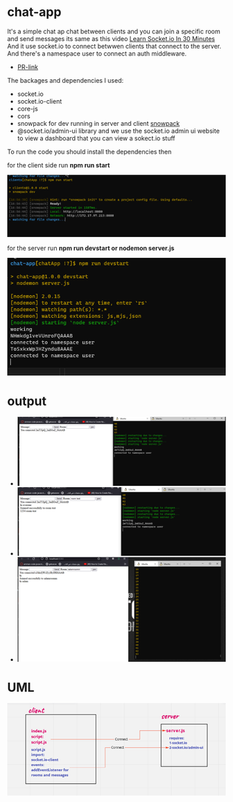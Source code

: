 # chat-app

It's a simple chat ap chat between clients and you can join a specific room and send messages
its same as this video [Learn Socket.io In 30 Minutes](https://www.youtube.com/watch?v=ZKEqqIO7n-k&t=640s)
And it use socket.io to connect betwwen clients that connect to the server. 
And there's a namespace user to connect an auth middleware.

* [PR-link](https://github.com/salammustafa728/chat-app/pull/1)

The backages and dependencies I used:

* socket.io
* socket.io-client
* core-js
* cors
* snowpack for dev running in server and client [snowpack](https://www.snowpack.dev/tutorials/getting-started)
* @socket.io/admin-ui library and we use the socket.io admin ui website to view a dashboard that you can view a sokect.io stuff 

To run the code you should install the dependencies then

for the client side run **npm run start**

![client](./clients/images/run-client.png)

for the server run **npm run devstart or nodemon server.js**

![server](./clients/images/server-run.png)

# output


* ![out1](./clients/images/output2.png)
* ![out2](./clients/images/output3.png)
* ![out3](./clients/images/output1.png)

# UML 

![uml](./clients/images/uml.png)